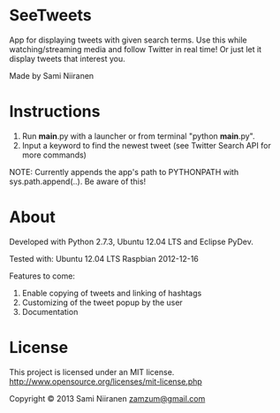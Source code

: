 SeeTweets
=========

App for displaying tweets with given search terms.
Use this while watching/streaming media and follow Twitter in real time! Or just let it display tweets that interest you.

Made by Sami Niiranen

Instructions
===

1. Run __main__.py with a launcher or from terminal "python __main__.py".
2. Input a keyword to find the newest tweet (see Twitter Search API for more commands)

NOTE: Currently appends the app's path to PYTHONPATH with sys.path.append(..). Be aware of this! 

About
===
Developed with Python 2.7.3, Ubuntu 12.04 LTS and Eclipse PyDev.

Tested with:
Ubuntu 12.04 LTS
Raspbian 2012-12-16

Features to come:
1. Enable copying of tweets and linking of hashtags
2. Customizing of the tweet popup by the user
3. Documentation

License
===

This project is licensed under an MIT license.
http://www.opensource.org/licenses/mit-license.php

Copyright © 2013 Sami Niiranen zamzum@gmail.com
